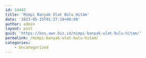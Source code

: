 ```yaml
---
id: 14447
title: 'Mimpi Banyak Ulat Bulu Hitam'
date: '2023-05-15T01:37:19+00:00'
author: admin
layout: post
guid: 'https://bos.awn.biz.id/mimpi-banyak-ulat-bulu-hitam/'
permalink: /mimpi-banyak-ulat-bulu-hitam/
categories:
    - Uncategorized
---
```


